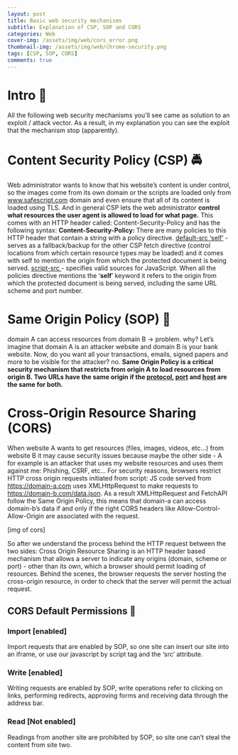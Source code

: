 ```yaml
---
layout: post
title: Basic web security mechanisms
subtitle: Explanation of CSP, SOP and CORS
categories: Web
cover-img: /assets/img/web/cors_error.png
thumbnail-img: /assets/img/web/chrome-security.png
tags: [CSP, SOP, CORS]
comments: true
---
```

# Intro :footprints:

All the following web security mechanisms you'll see came as solution to an exploit / attack vector. As a result, in my explanation you can see the exploit that the mechanism stop (apparently).

# Content Security Policy (CSP) :oncoming_police_car:

Web administrator wants to know that his website’s content is under control, so the images come from its own domain or the scripts are loaded only from www.safescript.com domain and even ensure that all of its content is loaded using TLS. And in general CSP lets the web administrator **control what resources the user agent is allowed to load for what page.**
This comes with an HTTP header called: Content-Security-Policy and has the following syntax: **Content-Security-Policy: <policy name>**
There are many policies to this HTTP header that contain a string with a policy directive.
<u>default-src ‘self’</u> - serves as a fallback/backup for the other CSP fetch directive (control locations from which certain resource types may be loaded) and it comes with self to mention the origin from which the protected document is being served.
<u>script-src <source></u> - specifies valid sources for JavaScript.
When all the policies directive mentions the ‘**self**’ keyword it refers to the origin from which the protected document is being served, including the same URL scheme and port number.

# Same Origin Policy (SOP) :tea:

domain A can access resources from domain B → problem. why? Let’s imagine that domain A is an attacker website and domain B is your bank website. Now, do you want all your transactions, emails, signed papers and more to be visible for the attacker? no.
**Same Origin Policy is a critical security mechanism that restricts from origin A to load resources from origin B. Two URLs have the same origin if the <u>protocol</u>, <u>port</u> and <u>host</u> are the same for both.**

# Cross-Origin Resource Sharing (CORS)

When website A wants to get resources (files, images, videos, etc...) from website B it may cause security issues because maybe the other side - A for example is an attacker that uses my website resources and uses them against me: Phishing, CSRF, etc…
For security reasons, browsers restrict HTTP cross origin requests initiated from script: JS code served from https://domain-a.com uses XMLHttpRequest to make requests to https://domain-b.com/data.json. As a result XMLHttpRequest and FetchAPI follow the Same Origin Policy, this means that domain-a can access domain-b’s data if and only if the right CORS headers like Allow-Control-Allow-Origin are associated with the request.

[img of cors]

So after we understand the process behind the HTTP request between the two sides:
Cross Origin Resource Sharing is an HTTP header based mechanism that allows a server to indicate any origins (domain, scheme or port) - other than its own, which a browser should permit loading of resources. Behind the scenes, the browser requests the server hosting the cross-origin resource, in order to check that the server will permit the actual request.

## CORS Default Permissions :key:

### Import [enabled]

Import requests that are enabled by SOP, so one site can insert our site into an iframe, or use our javascript by script tag and the ‘src’ attribute.

### Write [enabled]

Writing requests are enabled by SOP, write operations refer to clicking on links, performing redirects, approving forms and receiving data through the address bar.

### Read [Not enabled]

Readings from another site are prohibited by SOP, so site one can’t steal the content from site two.
